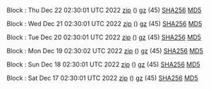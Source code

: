 Block : Thu Dec 22 02:30:01 UTC 2022 [zip](https://files.01coin.io/mainnet/2022-12-22/bootstrap.dat.zip) () [gz](https://files.01coin.io/mainnet/2022-12-22/bootstrap.dat.tar.gz) (45) [SHA256](https://files.01coin.io/mainnet/2022-12-22/sha256.txt) [MD5](https://files.01coin.io/mainnet/2022-12-22/md5.txt)

Block : Wed Dec 21 02:30:01 UTC 2022 [zip](https://files.01coin.io/mainnet/2022-12-21/bootstrap.dat.zip) () [gz](https://files.01coin.io/mainnet/2022-12-21/bootstrap.dat.tar.gz) (45) [SHA256](https://files.01coin.io/mainnet/2022-12-21/sha256.txt) [MD5](https://files.01coin.io/mainnet/2022-12-21/md5.txt)

Block : Tue Dec 20 02:30:01 UTC 2022 [zip](https://files.01coin.io/mainnet/2022-12-20/bootstrap.dat.zip) () [gz](https://files.01coin.io/mainnet/2022-12-20/bootstrap.dat.tar.gz) (45) [SHA256](https://files.01coin.io/mainnet/2022-12-20/sha256.txt) [MD5](https://files.01coin.io/mainnet/2022-12-20/md5.txt)

Block : Mon Dec 19 02:30:02 UTC 2022 [zip](https://files.01coin.io/mainnet/2022-12-19/bootstrap.dat.zip) () [gz](https://files.01coin.io/mainnet/2022-12-19/bootstrap.dat.tar.gz) (45) [SHA256](https://files.01coin.io/mainnet/2022-12-19/sha256.txt) [MD5](https://files.01coin.io/mainnet/2022-12-19/md5.txt)

Block : Sun Dec 18 02:30:01 UTC 2022 [zip](https://files.01coin.io/mainnet/2022-12-18/bootstrap.dat.zip) () [gz](https://files.01coin.io/mainnet/2022-12-18/bootstrap.dat.tar.gz) (45) [SHA256](https://files.01coin.io/mainnet/2022-12-18/sha256.txt) [MD5](https://files.01coin.io/mainnet/2022-12-18/md5.txt)

Block : Sat Dec 17 02:30:01 UTC 2022 [zip](https://files.01coin.io/mainnet/2022-12-17/bootstrap.dat.zip) () [gz](https://files.01coin.io/mainnet/2022-12-17/bootstrap.dat.tar.gz) (45) [SHA256](https://files.01coin.io/mainnet/2022-12-17/sha256.txt) [MD5](https://files.01coin.io/mainnet/2022-12-17/md5.txt)
